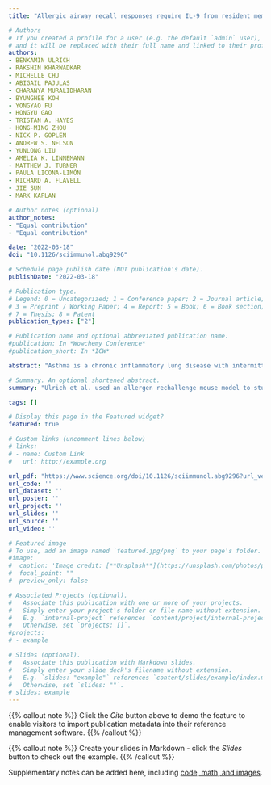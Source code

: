 ```yaml
---
title: "Allergic airway recall responses require IL-9 from resident memory CD4+ T cells"

# Authors
# If you created a profile for a user (e.g. the default `admin` user), write the username (folder name) here
# and it will be replaced with their full name and linked to their profile.
authors:
- BENKAMIN ULRICH
- RAKSHIN KHARWADKAR
- MICHELLE CHU
- ABIGAIL PAJULAS
- CHARANYA MURALIDHARAN
- BYUNGHEE KOH
- YONGYAO FU
- HONGYU GAO
- TRISTAN A. HAYES
- HONG-MING ZHOU
- NICK P. GOPLEN
- ANDREW S. NELSON
- YUNLONG LIU
- AMELIA K. LINNEMANN
- MATTHEW J. TURNER
- PAULA LICONA-LIMÓN
- RICHARD A. FLAVELL
- JIE SUN
- MARK KAPLAN

# Author notes (optional)
author_notes:
- "Equal contribution"
- "Equal contribution"

date: "2022-03-18"
doi: "10.1126/sciimmunol.abg9296"

# Schedule page publish date (NOT publication's date).
publishDate: "2022-03-18"

# Publication type.
# Legend: 0 = Uncategorized; 1 = Conference paper; 2 = Journal article;
# 3 = Preprint / Working Paper; 4 = Report; 5 = Book; 6 = Book section;
# 7 = Thesis; 8 = Patent
publication_types: ["2"]

# Publication name and optional abbreviated publication name.
#publication: In *Wowchemy Conference*
#publication_short: In *ICW*

abstract: "Asthma is a chronic inflammatory lung disease with intermittent flares predominately mediated through memory T cells. Yet, the identity of long-term memory cells that mediate allergic recall responses is not well defined. In this report, using a mouse model of chronic allergen exposure followed by an allergen-free rest period, we characterized a subpopulation of CD4+ T cells that secreted IL-9 as an obligate effector cytokine. IL-9–secreting cells had a resident memory T cell phenotype, and blocking IL-9 during a recall challenge or deleting IL-9 from T cells significantly diminished airway inflammation and airway hyperreactivity. T cells secreted IL-9 in an allergen recall–specific manner, and secretion was amplified by IL-33. Using scRNA-seq and scATAC-seq, we defined the cellular identity of a distinct population of T cells with a proallergic cytokine pattern. Thus, in a recall model of allergic airway inflammation, IL-9 secretion from a multicytokine-producing CD4+ T cell population was required for an allergen recall response."

# Summary. An optional shortened abstract.
summary: "Ulrich et al. used an allergen rechallenge mouse model to study the impact of IL-9 producing immune cells on lung inflammation and recall responses. They found that IL-9 primarily came from multifunctional CD4+ T cell resident memory (Trm) populations present in the lungs of mice. These cells secreted IL-9 in an antigen-specific manner and largely depended on IL-33 for IL-9 up-regulation. IL-9+ CD4+ Trm also had a unique transcriptomic and epigenetic profile compared with other T cell populations in the lung."

tags: []

# Display this page in the Featured widget?
featured: true

# Custom links (uncomment lines below)
# links:
# - name: Custom Link
#   url: http://example.org

url_pdf: "https://www.science.org/doi/10.1126/sciimmunol.abg9296?url_ver=Z39.88-2003&rfr_id=ori:rid:crossref.org&rfr_dat=cr_pub%20%200pubmed"
url_code: ''
url_dataset: ''
url_poster: ''
url_project: ''
url_slides: ''
url_source: ''
url_video: ''

# Featured image
# To use, add an image named `featured.jpg/png` to your page's folder.
#image:
#  caption: 'Image credit: [**Unsplash**](https://unsplash.com/photos/pLCdAaMFLTE)'
#  focal_point: ""
#  preview_only: false

# Associated Projects (optional).
#   Associate this publication with one or more of your projects.
#   Simply enter your project's folder or file name without extension.
#   E.g. `internal-project` references `content/project/internal-project/index.md`.
#   Otherwise, set `projects: []`.
#projects:
# - example

# Slides (optional).
#   Associate this publication with Markdown slides.
#   Simply enter your slide deck's filename without extension.
#   E.g. `slides: "example"` references `content/slides/example/index.md`.
#   Otherwise, set `slides: ""`.
# slides: example
---
```


{{% callout note %}}
Click the *Cite* button above to demo the feature to enable visitors to import publication metadata into their reference management software.
{{% /callout %}}

{{% callout note %}}
Create your slides in Markdown - click the *Slides* button to check out the example.
{{% /callout %}}

Supplementary notes can be added here, including [code, math, and images](https://wowchemy.com/docs/writing-markdown-latex/).
